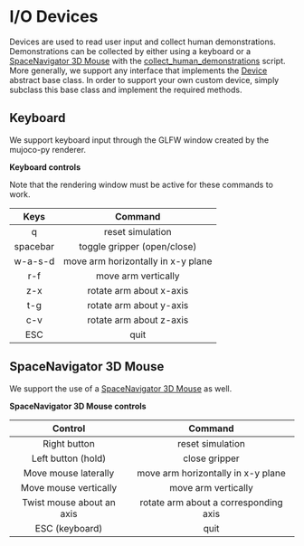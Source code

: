 # I/O Devices

Devices are used to read user input and collect human demonstrations. Demonstrations can be collected by either using a keyboard or a [SpaceNavigator 3D Mouse](https://www.3dconnexion.com/spacemouse_compact/en/) with the [collect_human_demonstrations](robosuite/scripts/collect_human_demonstrations.py) script. More generally, we support any interface that implements the [Device](device.py) abstract base class. In order to support your own custom device, simply subclass this base class and implement the required methods.

## Keyboard

We support keyboard input through the GLFW window created by the mujoco-py renderer. 

**Keyboard controls**

Note that the rendering window must be active for these commands to work.

|   Keys   |              Command               |
| :------: | :--------------------------------: |
|    q     |          reset simulation          |
| spacebar |    toggle gripper (open/close)     |
| w-a-s-d  | move arm horizontally in x-y plane |
|   r-f    |        move arm vertically         |
|   z-x    |      rotate arm about x-axis       |
|   t-g    |      rotate arm about y-axis       |
|   c-v    |      rotate arm about z-axis       |
|   ESC    |                quit                |

## SpaceNavigator 3D Mouse

We support the use of a  [SpaceNavigator 3D Mouse](https://www.3dconnexion.com/spacemouse_compact/en/) as well.

**SpaceNavigator 3D Mouse controls**

|          Control          |                Command                |
| :-----------------------: | :-----------------------------------: |
|       Right button        |           reset simulation            |
|    Left button (hold)     |             close gripper             |
|   Move mouse laterally    |  move arm horizontally in x-y plane   |
|   Move mouse vertically   |          move arm vertically          |
| Twist mouse about an axis | rotate arm about a corresponding axis |
|      ESC (keyboard)       |                 quit                  |
